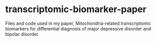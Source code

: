 # transcriptomic-biomarker-paper
Files and code used in my paper, Mitochondria-related transcriptomic biomarkers for differential diagnosis of major depressive disorder and bipolar disorder
